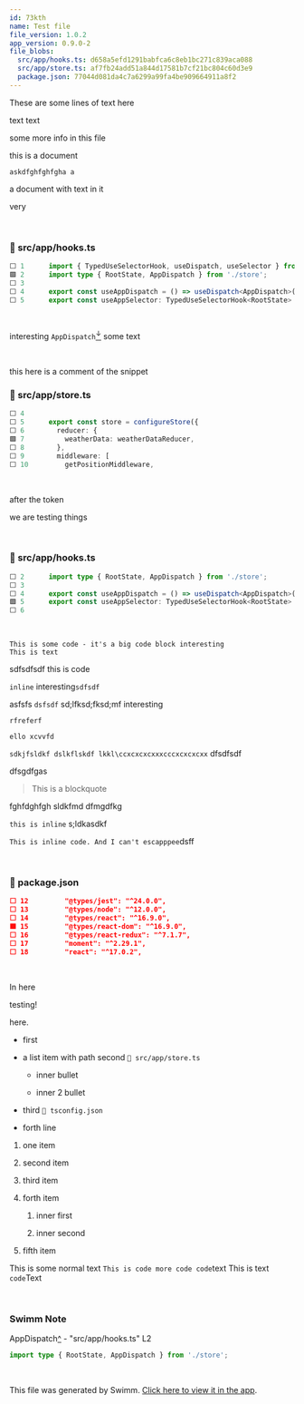 ```yaml
---
id: 73kth
name: Test file
file_version: 1.0.2
app_version: 0.9.0-2
file_blobs:
  src/app/hooks.ts: d658a5efd1291babfca6c8eb1bc271c839aca088
  src/app/store.ts: af7fb24add51a844d17581b7cf21bc804c60d3e9
  package.json: 77044d081da4c7a6299a99fa4be909664911a8f2
---
```


These are some lines of text here

text text

some more info in this file

this is a document

`askdfghfghfgha a`

a document with text in it

very

<br/>

<!-- NOTE-swimm-snippet: the lines below link your snippet to Swimm -->
### 📄 src/app/hooks.ts
```typescript
⬜ 1      import { TypedUseSelectorHook, useDispatch, useSelector } from 'react-redux';
🟩 2      import type { RootState, AppDispatch } from './store';
⬜ 3      
⬜ 4      export const useAppDispatch = () => useDispatch<AppDispatch>();
⬜ 5      export const useAppSelector: TypedUseSelectorHook<RootState> = useSelector;
```

<br/>

interesting `AppDispatch`[<sup id="uNRiP">↓</sup>](#f-uNRiP) some text

<br/>

this here is a comment of the snippet
<!-- NOTE-swimm-snippet: the lines below link your snippet to Swimm -->
### 📄 src/app/store.ts
```typescript
⬜ 4      
⬜ 5      export const store = configureStore({
⬜ 6        reducer: {
🟩 7          weatherData: weatherDataReducer,
⬜ 8        },
⬜ 9        middleware: [
⬜ 10         getPositionMiddleware,
```

<br/>

after the token

we are testing things

<br/>

<!-- NOTE-swimm-snippet: the lines below link your snippet to Swimm -->
### 📄 src/app/hooks.ts
```typescript
⬜ 2      import type { RootState, AppDispatch } from './store';
⬜ 3      
⬜ 4      export const useAppDispatch = () => useDispatch<AppDispatch>();
🟩 5      export const useAppSelector: TypedUseSelectorHook<RootState> = useSelector;
⬜ 6      
```

<br/>

```
This is some code - it's a big code block interesting
This is text
```

sdfsdfsdf this is code

`inline` interesting`sdfsdf`

asfsfs `dsfsdf` sd;lfksd;fksd;mf interesting

`rfreferf`

`ello xcvvfd`

`sdkjfsldkf dslkflskdf lkkl\ccxcxcxcxxxcccxcxcxcxx` dfsdfsdf

dfsgdfgas

> This is a blockquote

fghfdghfgh sldkfmd dfmgdfkg

`this is inline` s;ldkasdkf

`This is inline code. And I can't escapppee`dsff

<br/>

<!-- NOTE-swimm-snippet: the lines below link your snippet to Swimm -->
### 📄 package.json
```json
⬜ 12         "@types/jest": "^24.0.0",
⬜ 13         "@types/node": "^12.0.0",
⬜ 14         "@types/react": "^16.9.0",
🟩 15         "@types/react-dom": "^16.9.0",
⬜ 16         "@types/react-redux": "^7.1.7",
⬜ 17         "moment": "^2.29.1",
⬜ 18         "react": "^17.0.2",
```

<br/>

In here

testing!

here.

*   first
    
*   a list item with path second `📄 src/app/store.ts`
    
    *   inner bullet
        
    *   inner 2 bullet
        
*   third `📄 tsconfig.json`
    
*   forth line
    

1.  one item
    
2.  second item
    
3.  third item
    
4.  forth item
    
    1.  inner first
        
    2.  inner second
        
5.  fifth item
    




This is some normal text `This is code more code code`text This is text `code`Text





<br/>

<!-- THIS IS AN AUTOGENERATED SECTION. DO NOT EDIT THIS SECTION DIRECTLY -->
### Swimm Note

<span id="f-uNRiP">AppDispatch</span>[^](#uNRiP) - "src/app/hooks.ts" L2
```typescript
import type { RootState, AppDispatch } from './store';
```

<br/>

This file was generated by Swimm. [Click here to view it in the app](http://localhost:5000/repos/Z2l0aHViJTNBJTNBc3Rva2Utd2VhdGhlciUzQSUzQUFkZGllQ29oZW4=/docs/73kth).